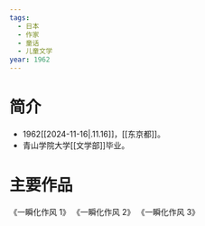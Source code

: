 ```yaml
---
tags:
  - 日本
  - 作家
  - 童话
  - 儿童文学
year: 1962
---
```

# 简介

- 1962[[2024-11-16|.11.16]]，[[东京都]]。
- 青山学院大学[[文学部]]毕业。
# 主要作品

《一瞬化作风 1》
《一瞬化作风 2》
《一瞬化作风 3》